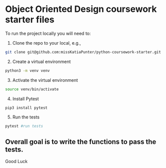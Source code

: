 # Object Oriented Design coursework starter files

To run the project locally you will need to:

1. Clone the repo to your local, e.g.,

```bash
git clone git@github.com:missKatiaPunter/python-coursework-starter.git
```

2. Create a virtual environment

```bash
python3 -m venv venv
```

3. Activate the virtual environment

```bash
source venv/bin/activate
```

4. Install Pytest

```bash
pip3 install pytest
```

5. Run the tests

```bash
pytest #run tests
```

## Overall goal is to write the functions to pass the tests.

Good Luck
